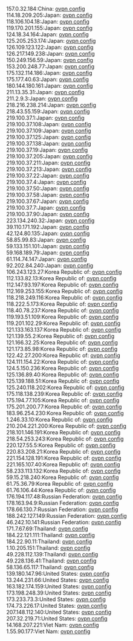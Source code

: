 157.0.32.184:China: [ovpn config](vpn/157_0_32_184.ovpn)  
114.18.209.205:Japan: [ovpn config](vpn/114_18_209_205.ovpn)  
118.106.104.18:Japan: [ovpn config](vpn/118_106_104_18.ovpn)  
119.170.201.155:Japan: [ovpn config](vpn/119_170_201_155.ovpn)  
124.18.34.164:Japan: [ovpn config](vpn/124_18_34_164.ovpn)  
125.205.253.174:Japan: [ovpn config](vpn/125_205_253_174.ovpn)  
126.109.123.122:Japan: [ovpn config](vpn/126_109_123_122.ovpn)  
126.217.149.238:Japan: [ovpn config](vpn/126_217_149_238.ovpn)  
150.249.156.59:Japan: [ovpn config](vpn/150_249_156_59.ovpn)  
153.200.248.77:Japan: [ovpn config](vpn/153_200_248_77.ovpn)  
175.132.114.186:Japan: [ovpn config](vpn/175_132_114_186.ovpn)  
175.177.40.63:Japan: [ovpn config](vpn/175_177_40_63.ovpn)  
180.144.180.161:Japan: [ovpn config](vpn/180_144_180_161.ovpn)  
211.13.35.31:Japan: [ovpn config](vpn/211_13_35_31.ovpn)  
211.2.9.3:Japan: [ovpn config](vpn/211_2_9_3.ovpn)  
218.216.238.214:Japan: [ovpn config](vpn/218_216_238_214.ovpn)  
218.43.55.159:Japan: [ovpn config](vpn/218_43_55_159.ovpn)  
219.100.37.1:Japan: [ovpn config](vpn/219_100_37_1.ovpn)  
219.100.37.108:Japan: [ovpn config](vpn/219_100_37_108.ovpn)  
219.100.37.109:Japan: [ovpn config](vpn/219_100_37_109.ovpn)  
219.100.37.125:Japan: [ovpn config](vpn/219_100_37_125.ovpn)  
219.100.37.138:Japan: [ovpn config](vpn/219_100_37_138.ovpn)  
219.100.37.19:Japan: [ovpn config](vpn/219_100_37_19.ovpn)  
219.100.37.205:Japan: [ovpn config](vpn/219_100_37_205.ovpn)  
219.100.37.211:Japan: [ovpn config](vpn/219_100_37_211.ovpn)  
219.100.37.213:Japan: [ovpn config](vpn/219_100_37_213.ovpn)  
219.100.37.22:Japan: [ovpn config](vpn/219_100_37_22.ovpn)  
219.100.37.4:Japan: [ovpn config](vpn/219_100_37_4.ovpn)  
219.100.37.50:Japan: [ovpn config](vpn/219_100_37_50.ovpn)  
219.100.37.58:Japan: [ovpn config](vpn/219_100_37_58.ovpn)  
219.100.37.67:Japan: [ovpn config](vpn/219_100_37_67.ovpn)  
219.100.37.7:Japan: [ovpn config](vpn/219_100_37_7.ovpn)  
219.100.37.90:Japan: [ovpn config](vpn/219_100_37_90.ovpn)  
223.134.240.32:Japan: [ovpn config](vpn/223_134_240_32.ovpn)  
39.110.171.192:Japan: [ovpn config](vpn/39_110_171_192.ovpn)  
42.124.80.135:Japan: [ovpn config](vpn/42_124_80_135.ovpn)  
58.85.99.83:Japan: [ovpn config](vpn/58_85_99_83.ovpn)  
59.133.151.101:Japan: [ovpn config](vpn/59_133_151_101.ovpn)  
59.168.189.79:Japan: [ovpn config](vpn/59_168_189_79.ovpn)  
61.114.74.147:Japan: [ovpn config](vpn/61_114_74_147.ovpn)  
92.202.84.240:Japan: [ovpn config](vpn/92_202_84_240.ovpn)  
106.243.123.27:Korea Republic of: [ovpn config](vpn/106_243_123_27.ovpn)  
112.133.82.13:Korea Republic of: [ovpn config](vpn/112_133_82_13.ovpn)  
112.147.93.197:Korea Republic of: [ovpn config](vpn/112_147_93_197.ovpn)  
112.169.253.155:Korea Republic of: [ovpn config](vpn/112_169_253_155.ovpn)  
118.218.249.116:Korea Republic of: [ovpn config](vpn/118_218_249_116.ovpn)  
118.222.5.173:Korea Republic of: [ovpn config](vpn/118_222_5_173.ovpn)  
118.40.78.237:Korea Republic of: [ovpn config](vpn/118_40_78_237.ovpn)  
119.193.51.109:Korea Republic of: [ovpn config](vpn/119_193_51_109.ovpn)  
119.201.102.29:Korea Republic of: [ovpn config](vpn/119_201_102_29.ovpn)  
121.133.163.137:Korea Republic of: [ovpn config](vpn/121_133_163_137.ovpn)  
121.139.55.2:Korea Republic of: [ovpn config](vpn/121_139_55_2.ovpn)  
121.166.32.25:Korea Republic of: [ovpn config](vpn/121_166_32_25.ovpn)  
121.173.85.98:Korea Republic of: [ovpn config](vpn/121_173_85_98.ovpn)  
122.42.27.200:Korea Republic of: [ovpn config](vpn/122_42_27_200.ovpn)  
124.111.154.22:Korea Republic of: [ovpn config](vpn/124_111_154_22.ovpn)  
124.5.150.236:Korea Republic of: [ovpn config](vpn/124_5_150_236.ovpn)  
125.136.89.40:Korea Republic of: [ovpn config](vpn/125_136_89_40.ovpn)  
125.139.188.51:Korea Republic of: [ovpn config](vpn/125_139_188_51.ovpn)  
125.240.118.202:Korea Republic of: [ovpn config](vpn/125_240_118_202.ovpn)  
175.118.138.239:Korea Republic of: [ovpn config](vpn/175_118_138_239.ovpn)  
175.194.77.105:Korea Republic of: [ovpn config](vpn/175_194_77_105.ovpn)  
175.201.200.77:Korea Republic of: [ovpn config](vpn/175_201_200_77.ovpn)  
183.96.254.230:Korea Republic of: [ovpn config](vpn/183_96_254_230.ovpn)  
1.246.33.10:Korea Republic of: [ovpn config](vpn/1_246_33_10.ovpn)  
210.204.221.200:Korea Republic of: [ovpn config](vpn/210_204_221_200.ovpn)  
218.101.146.191:Korea Republic of: [ovpn config](vpn/218_101_146_191.ovpn)  
218.54.253.243:Korea Republic of: [ovpn config](vpn/218_54_253_243.ovpn)  
220.127.55.5:Korea Republic of: [ovpn config](vpn/220_127_55_5.ovpn)  
220.83.208.21:Korea Republic of: [ovpn config](vpn/220_83_208_21.ovpn)  
221.154.128.191:Korea Republic of: [ovpn config](vpn/221_154_128_191.ovpn)  
221.165.107.40:Korea Republic of: [ovpn config](vpn/221_165_107_40.ovpn)  
58.233.113.132:Korea Republic of: [ovpn config](vpn/58_233_113_132.ovpn)  
59.15.218.240:Korea Republic of: [ovpn config](vpn/59_15_218_240.ovpn)  
61.75.36.79:Korea Republic of: [ovpn config](vpn/61_75_36_79.ovpn)  
61.76.106.44:Korea Republic of: [ovpn config](vpn/61_76_106_44.ovpn)  
176.194.117.48:Russian Federation: [ovpn config](vpn/176_194_117_48.ovpn)  
178.163.94.9:Russian Federation: [ovpn config](vpn/178_163_94_9.ovpn)  
178.66.130.7:Russian Federation: [ovpn config](vpn/178_66_130_7.ovpn)  
188.242.127.149:Russian Federation: [ovpn config](vpn/188_242_127_149.ovpn)  
46.242.10.141:Russian Federation: [ovpn config](vpn/46_242_10_141.ovpn)  
171.7.67.69:Thailand: [ovpn config](vpn/171_7_67_69.ovpn)  
184.22.121.111:Thailand: [ovpn config](vpn/184_22_121_111.ovpn)  
184.22.90.11:Thailand: [ovpn config](vpn/184_22_90_11.ovpn)  
1.10.205.151:Thailand: [ovpn config](vpn/1_10_205_151.ovpn)  
49.228.112.139:Thailand: [ovpn config](vpn/49_228_112_139.ovpn)  
49.228.136.41:Thailand: [ovpn config](vpn/49_228_136_41.ovpn)  
58.136.65.117:Thailand: [ovpn config](vpn/58_136_65_117.ovpn)  
139.180.147.96:United States: [ovpn config](vpn/139_180_147_96.ovpn)  
13.244.231.66:United States: [ovpn config](vpn/13_244_231_66.ovpn)  
163.182.174.159:United States: [ovpn config](vpn/163_182_174_159.ovpn)  
173.198.248.39:United States: [ovpn config](vpn/173_198_248_39.ovpn)  
173.233.73.3:United States: [ovpn config](vpn/173_233_73_3.ovpn)  
174.73.226.17:United States: [ovpn config](vpn/174_73_226_17.ovpn)  
207.148.112.140:United States: [ovpn config](vpn/207_148_112_140.ovpn)  
207.32.219.71:United States: [ovpn config](vpn/207_32_219_71.ovpn)  
14.168.207.221:Viet Nam: [ovpn config](vpn/14_168_207_221.ovpn)  
1.55.90.177:Viet Nam: [ovpn config](vpn/1_55_90_177.ovpn)  
